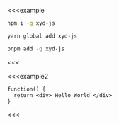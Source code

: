 <<<example
  ```bash npm
  npm i -g xyd-js
  ```

  ```bash yarn
  yarn global add xyd-js
  ```

  ```bash pnpm
  pnpm add -g xyd-js
  ```
<<<

<<<example2
  ```tsx
  function() {
    return <div> Hello World </div>
  }
  ```
<<<
